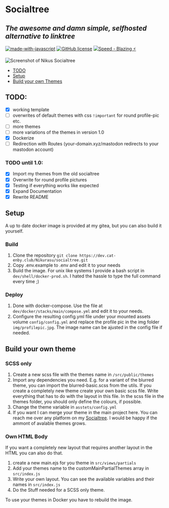 # Socialtree
*The awesome and damn simple, selfhosted alternative to linktree*
---
[![made-with-javascript](https://img.shields.io/badge/Made%20with-JavaScript-1f425f.svg)](https://www.javascript.com)
[![GitHub license](https://img.shields.io/github/license/Naereen/StrapDown.js.svg)](https://dev.cat-enby.club/Nikurasu/socialtree-js/raw/branch/main/LICENSE.txt)
[![Speed  - Blazing ⚡](https://img.shields.io/badge/Speed_-Blazing_⚡-blue)](https://www.youtube.com/watch?v=oPTwBv9lvhw)

![Screenshot of Nikus Socialtree](https://fileshare.cat-enby.club/GaTA4/PUROBIgo31.png/raw)

- [TODO](#todo)
- [Setup](#setup)
- [Build your own Themes](#build-your-own-theme)

## TODO:
- [X] working template
- [ ] overwrites of default themes with css `!important` for round profile-pic etc.
- [ ] more themes
- [ ] more variations of the themes in version 1.0
- [X] Dockerize
- [ ] Redirection with Routes (your-domain.xyz/mastodon redirects to your mastodon account)

### TODO until 1.0:
- [X] Import my themes from the old socialtree
- [X] Overwrite for round profile pictures
- [X] Testing if everything works like expected
- [X] Expand Documentation
- [X] Rewrite README

## Setup
A up to date docker image is provided at my gitea, but you can also build it yourself.

### Build
1. Clone the repository `git clone https://dev.cat-enby.club/Nikurasu/socialtree.git`
2. Copy .env.example to .env and edit it to your needs
3. Build the image. For unix like systems I provide a bash script in `dev/shell/docker-prod.sh`. I hated the hassle to type the full command every time ;)

### Deploy
1. Done with docker-compose. Use the file at `dev/docker/stacks/main/compose.yml` and edit it to your needs.
2. Configure the resulting config.yml file under your mounted assets volume `config/config.yml` and replace the profile pic in the img folder `img/profilepic.jpg`.
   The image name can be ajusted in the config file if needed.

## Build your own theme

### SCSS only
1. Create a new scss file with the themes name in `/src/public/themes`
2. Import any dependencies you need. E.g. for a variant of the blurred theme, you can import the blurred-basic.scss from the utils. If you create a completely new theme create your own basic scss file. Write everything that has to do with the layout in this file. In the scss file in the themes folder, you should only define the colours, if possible.
3. Change the theme variable in `asstets/config.yml`
4. If you want I can merge your theme in the main project here. You can reach me over any platform on my [Socialtree](https://links.nikurasu.gay). I would be happy if the ammont of avalable themes grows.

### Own HTML Body
If you want a completely new layout that requires another layout in the HTML you can also do that.
1. create a new main.ejs for you theme in `src/views/partials`
2. Add your themes name to the customMainPartialThemes array in `src/index.js`
3. Write your own layout. You can see the available variables and their names in `src/index.js`
4. Do the Stuff needed for a SCSS only theme.

To use your themes in Docker you have to rebuild the image.
